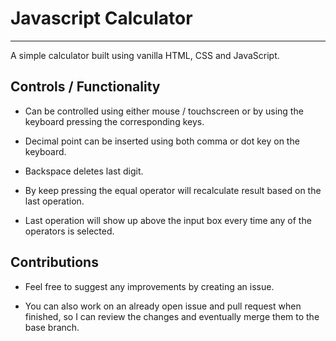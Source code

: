 # Javascript Calculator



---

A simple calculator built using vanilla HTML, CSS and JavaScript.

## Controls / Functionality

- Can be controlled using either mouse / touchscreen or by using the keyboard pressing the corresponding keys.

- Decimal point can be inserted using both comma or dot key on the keyboard.

- Backspace deletes last digit.

- By keep pressing the equal operator will recalculate result based on the last operation.

- Last operation will show up above the input box every time any of the operators is selected.



## Contributions

- Feel free to suggest any improvements by creating an issue.

- You can also work on an already open issue and pull request when finished, so I can review the changes and eventually merge them to the base branch.
